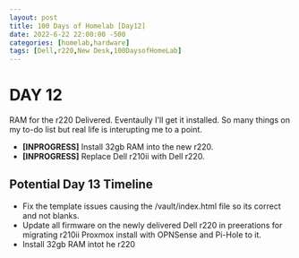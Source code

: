 ```yaml
---
layout: post
title: 100 Days of Homelab [Day12]
date: 2022-6-22 22:00:00 -500
categories: [homelab,hardware]
tags: [Dell,r220,New Desk,100DaysofHomeLab]
---
```


# DAY 12

RAM for the r220 Delivered. Eventaully I'll get it installed.  So many things on my to-do list but real life is interupting me to a point.

* **[INPROGRESS]** Install 32gb RAM into the new r220.
* **[INPROGRESS]** Replace Dell r210ii with Dell r220.

## Potential Day 13 Timeline
* Fix the template issues causing the /vault/index.html file so its correct and not blanks.
* Update all firmware on the newly delivered Dell r220 in preerations for migrating r210ii Proxmox install with OPNSense and Pi-Hole to it.
* Install 32gb RAM intot he r220